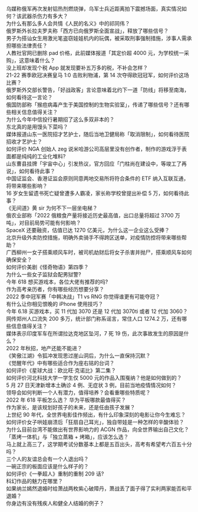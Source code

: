 乌媒称俄军再次发射铝热剂燃烧弹，乌军士兵近距离拍下震撼场面，真实情况如何？该武器杀伤力有多大？  
为什么有那么多人会共情《人民的名义》中的祁同伟？  
俄罗斯外长拉夫罗夫称「西方已向俄罗斯全面宣战」，释放了哪些信号？  
男子为搭讪女生用激光笔盗窃娃娃机内的玩偶，被采取刑事强制措施，涉事人需承担哪些法律责任？  
人教社官网已删除 pad 价格，此前媒体报道「其定价超 4000 元，为学校统一采购」，这意味着什么？  
没上班却发现个税 App 就发现要补五万多的税，不补会怎样？  
21-22 赛季欧冠决赛皇马 1:0 击败利物浦，第 14 次夺得欧冠冠军，如何评价这场比赛？  
俄罗斯外交部长警告，「好战政客」言论意味着北约下一道「防线」将移至南海，如何看待这一言论？  
俄国防部称「猴痘病毒产生于美国控制的生物实验室」，传递了哪些信号？还有哪些相关信息值得关注？  
为什么今年中信投行暑期招了这么多双非本的？  
东北真的是用馒头下菜吗？  
媒体报道山东一医院招才艺护士，随后当地卫健局称「取消限制」，如何看待医院招收才艺护士？  
如何评价 NGA 创始人 zeg 说米哈游公司高层里没有创作者，制作的游戏浮于表面都是纯纯的工业化堆料?  
山东曹县挂牌「宇宙中心」引发热议，官方回应「门柱尚在建设中，等竣工了再说」，如何看待此事？  
中国证监会、香港证监会原则同意两地交易所将符合条件的 ETF 纳入互联互通，将带来哪些影响？  
16 岁女生留遗书死亡疑曾遭多人霸凌，家长称学校曾提出补偿 5 万，如何看待此事？  
《无间道》黄 sir 为何不下一层坐电梯？  
俄农业部称「2022 俄粮食产量将接近历史最高值，出口总量将超过 3700 万吨」，对目前局势可能有何影响？  
​SpaceX 还要融资，估值已达 1270 亿美元，为什么这一企业这么受捧？  
北京升级外卖防控措施，明确外卖骑手不得跨区送单，对疫情防控将带来哪些帮助？  
广西柳州一女子搭乘顺风车时，被司机劫财后将女子杀害并抛尸，搭乘顺风车如何确保安全？  
如何评价美剧《怪奇物语》第四季？  
为什么一些女子监狱会配男狱警?  
今年 618 想买游戏本，各位大佬有推荐的吗?  
作为高考亲历者，你有哪些经历想要分享？  
2022 季中冠军赛「中韩决战」T1 vs RNG 你觉得谁更有可能夺冠？  
有什么让你相见恨晚的 iPhone 使用技巧？  
今年 6.18 买游戏本，买 11 代加 3070 还是 12 代加 3070ti 或者 12 代加 3060？  
网传郑州人口流失 200 多万，统计部门称系谣言，常住人口 1274.2 万，还有哪些信息值得关注？  
媒体表示印度军车在所谓拉达克地区坠河，7 死 19 伤，此次事故发生的原因是什么？  
2022 年秋招，地产还能不能进？  
《笑傲江湖》令狐冲发现思过崖山洞后，为什么一直保持沉默？  
《觉醒年代》中有哪些适合作为座右铭的台词？  
如何评价《星球大战：欧比旺·克诺比》第二集？  
如何评价河北科技大学一学生仅 5000 元的作品入围戛纳？他是如何做到的？  
5 月 27 日天津新增本土确诊 4 例、无症状 3 例，目前当地疫情情况如何？  
领导会如何判断一个人有潜力，值得培养？会看重哪些特质呢？  
2022 年 618 平板怎么选？ 华为平板哪款最值得买？  
作为家长，是该规划好孩子的未来，还是任由孩子发展？  
上世纪 90 年代，全世界电影佳作频出，有什么印象深刻的电影让你今生难忘？  
如何评价女子哄娃崩溃后「狂扇自己耳光」，独自带娃是一种怎样的辛酸体验？  
为什么目前台湾不能做出有世界影响力的 ACGN 作品，向全世界输出自己文化？  
「蒸烤一体机」与「独立蒸箱 + 烤箱」，应该怎么选？  
马上就上高三了，这学期考试分数基本上都是五百出头，高考有希望考六百五十分吗？  
三个人的友谊总会有一个人退出吗？  
一碗正宗的板面应该是什么样子的？  
如何评价《一拳超人》重制的重制 209 话?  
科幻作品的魅力在哪里？  
如果纳兰嫣然退婚时给萧战两枚紫心破障丹，萧战丢了面子得了实利两家能否和平退婚？  
你身边有没有残疾人和健全人结婚的例子？  
